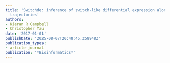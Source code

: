 ```yaml
---
title: 'Switchde: inference of switch-like differential expression along single-cell
  trajectories'
authors:
- Kieran R Campbell
- Christopher Yau
date: '2017-01-01'
publishDate: '2025-08-07T20:48:45.358948Z'
publication_types:
- article-journal
publication: '*Bioinformatics*'
---
```

